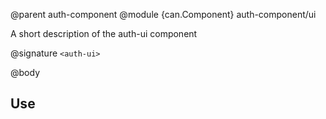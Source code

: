 @parent auth-component
@module {can.Component} auth-component/ui <auth-ui>

A short description of the auth-ui component

@signature `<auth-ui>`

@body

## Use

